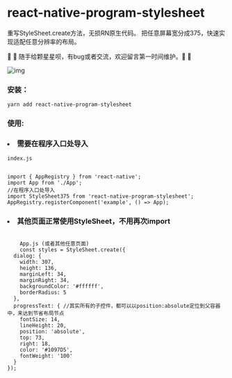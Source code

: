 # react-native-program-stylesheet
重写StyleSheet.create方法，无损RN原生代码。
把任意屏幕宽分成375，快速实现适配任意分辨率的布局。

🤗 🤗 随手给颗星星呗，有bug或者交流，欢迎留言第一时间维护。🤗 🤗<br>

![img](https://github.com/iberHK/react-native-program-stylesheet/blob/master/screenshot/demo.png?raw=trueg)

### 安装：
<code>yarn add react-native-program-stylesheet</code><br>

### 使用:
### <li>需要在程序入口处导入</li>
<code>index.js</code>

<code>
import { AppRegistry } from 'react-native';
import App from './App';
//在程序入口处导入
import StyleSheet375 from 'react-native-program-stylesheet';
AppRegistry.registerComponent('example', () => App);
</code>


### <li>其他页面正常使用StyleSheet，不用再次import</li>
<code>
    App.js (或者其他任意页面)
    const styles = StyleSheet.create({
  dialog: {
    width: 307,
    height: 136,
    marginLeft: 34,
    marginRight: 34,
    backgroundColor: '#ffffff',
    borderRadius: 5
  },
  progressText: { //其实所有的子控件，都可以以position:absolute定位到父容器中，来达到节省布局节点
    fontSize: 14,
    lineHeight: 20,
    position: 'absolute',
    top: 73,
    right: 18,
    color: '#1097D5',
    fontWeight: '100'
  }
});
</code>